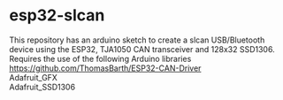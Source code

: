 # esp32-slcan
This repository has an arduino sketch to create a slcan USB/Bluetooth device using the ESP32, TJA1050 CAN transceiver and 128x32 SSD1306.
Requires the use of the following Arduino libraries
<br>https://github.com/ThomasBarth/ESP32-CAN-Driver
<br>Adafruit_GFX
<br>Adafruit_SSD1306
